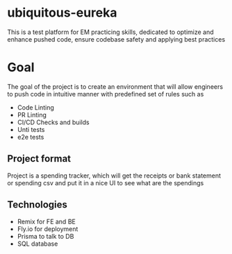 # ubiquitous-eureka
This is a test platform for EM practicing skills, dedicated to optimize and enhance pushed code, ensure codebase safety and applying best practices

# Goal
The goal of the project is to create an environment that will allow engineers to push code in intuitive manner with predefined set of rules such as
<ul>
<li> Code Linting </li>
<li> PR Linting </li>
<li> CI/CD Checks and builds </li>
<li> Unti tests </li>
<li> e2e tests </li>
</ul>

## Project format
Project is a spending tracker, which will get the receipts or bank statement or spending csv and put it in a nice UI to see what are the spendings

## Technologies

<ul>
<li> Remix for FE and BE </li>
<li> Fly.io for deployment </li>
<li> Prisma to talk to DB </li>
<li> SQL database </li>
</ul>
